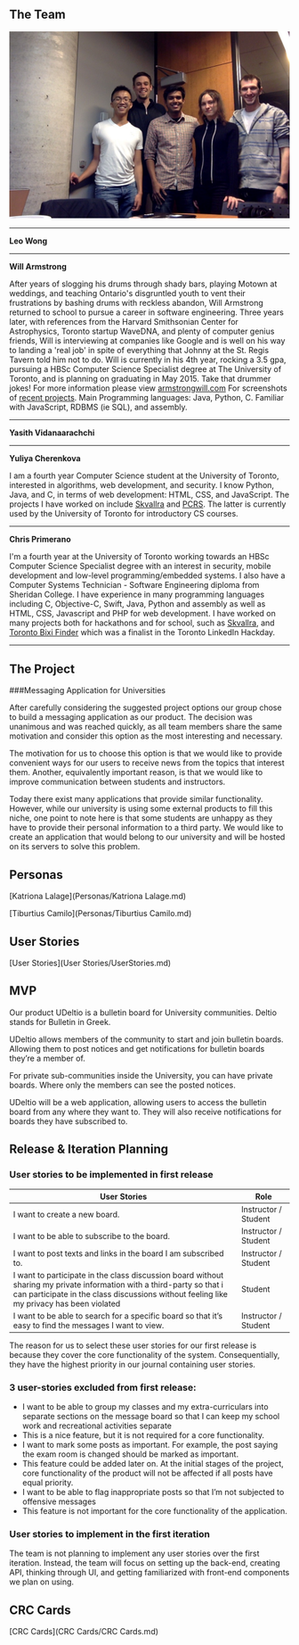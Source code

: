 ## The Team

![The team](team_photo.jpg)

---
__Leo Wong__
<!--- fill this in -->

---
__Will Armstrong__

After years of slogging his drums through shady bars, playing Motown at weddings, and teaching Ontario's disgruntled youth to vent their frustrations by bashing drums with reckless abandon, Will Armstrong returned to school to pursue a career in software engineering.   Three years later, with references from the Harvard Smithsonian Center for Astrophysics, Toronto startup WaveDNA,  and plenty of computer genius friends, Will is interviewing at companies like Google and is well on his way to landing a 'real job' in spite of everything that Johnny at the St. Regis Tavern told him not to do.  Will is currently in his 4th year, rocking a 3.5 gpa, pursuing a HBSc Computer Science Specialist degree at The University of Toronto, and is planning on graduating in May 2015.  Take that drummer jokes! For more information please view [armstrongwill.com](http://www.armstrongwill.com) For screenshots of [recent projects](http://armstrongwill.com/recentprojects.html). Main Programming languages: Java, Python, C.  Familiar with JavaScript, RDBMS (ie SQL), and assembly.

---
__Yasith Vidanaarachchi__
<!--- fill this in -->

---
__Yuliya Cherenkova__

I am a fourth year Computer Science student at the University of Toronto, interested in algorithms, web development, and security. I know Python, Java, and C, in terms of web development: HTML, CSS, and JavaScript. The projects I have worked on include [Skvallra](http://www.github.com/cprimera/skvallra) and [PCRS](https://mcs.utm.utoronto.ca/~peters43/crs/). The latter is currently used by the University of Toronto for introductory CS courses.

---
__Chris Primerano__

I'm a fourth year at the University of Toronto working towards an HBSc Computer Science Specialist degree with an interest in security, mobile development and low-level programming/embedded systems. I also have a Computer Systems Technician - Software Engineering diploma from Sheridan College. I have experience in many programming languages including C, Objective-C, Swift, Java, Python and assembly as well as HTML, CSS, Javascript and PHP for web development. I have worked on many projects both for hackathons and for school, such as [Skvallra](http://www.github.com/cprimera/skvallra), and [Toronto Bixi Finder](https://github.com/cprimera/BixiBike) which was a finalist in the Toronto LinkedIn Hackday.

---

## The Project

###Messaging Application for Universities

After carefully considering the suggested project options our group chose to build a messaging application as our product. The decision was unanimous and was reached quickly, as all team members share the same motivation and consider this option as the most interesting and necessary.

The motivation for us to choose this option is that we would like to provide convenient ways for our users to receive news from the topics that interest them. Another, equivalently important reason, is that we would like to improve communication between students and instructors.

Today there exist many applications that provide similar functionality. However, while our university is using some external products to fill this niche, one point to note here is that some students are unhappy as they have to provide their personal information to a third party. We would like to create an application that would belong to our university and will be hosted on its servers to solve this problem.

## Personas

[Katriona Lalage](Personas/Katriona Lalage.md)

[Tiburtius Camilo](Personas/Tiburtius Camilo.md)

## User Stories

[User Stories](User Stories/UserStories.md)

## MVP

Our product UDeltio is a bulletin board for University communities. Deltio stands for Bulletin in Greek.

UDeltio allows members of the community to start and join bulletin boards. Allowing them to post notices and get notifications for bulletin boards they’re a member of.

For private sub-communities inside the University, you can have private boards. Where only the members can see the posted notices.

UDeltio will be a web application, allowing users to access the bulletin board from any where they want to. They will also receive notifications for boards they have subscribed to.


## Release & Iteration Planning

### User stories to be implemented in first release

| User Stories |Role|
|-------------------------------------------|-----------------------------|
| I want to create a new board.| Instructor / Student|
| I want to be able to subscribe to the board.|Instructor / Student|
| I want to post texts and links in the board I am subscribed to.|Instructor / Student|
| I want to participate in the class discussion board without sharing my private information with a third-party so that i can participate in the class discussions without feeling like my privacy has been violated|Student|
| I want to be able to search for a specific board so that it’s easy to find the messages I want to view.|Instructor / Student|

The reason for us to select these user stories for our first release is because they cover the core functionality of the system. Consequentially, they have the highest priority in our journal containing user stories. 

### 3 user-stories excluded from first release:
* I want to be able to group my classes and my extra-curriculars into separate sections on the message board so that I can keep my school work and recreational activities separate
 * This is a nice feature, but it is not required for a core functionality.
* I want to mark some posts as important. For example, the post saying the exam room is changed should be marked as important.
 * This feature could be added later on. At the initial stages of the project, core functionality of the product will not be affected if all posts have equal priority.
* I want to be able to flag inappropriate posts so that I’m not subjected to offensive messages
 * This feature is not important for the core functionality of the application. 

### User stories to implement in the first iteration
The team is not planning to implement any user stories over the first iteration. Instead, the team will focus on setting up the back-end, creating API, thinking through UI, and getting familiarized with front-end components we plan on using.


## CRC Cards

[CRC Cards](CRC Cards/CRC Cards.md)
